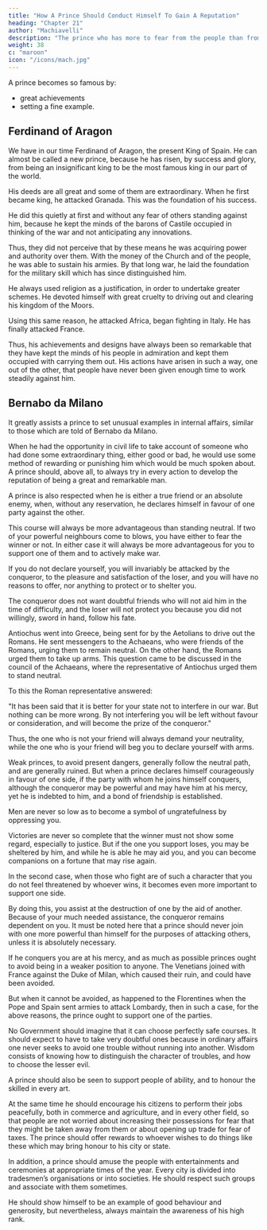 ```yaml
---
title: "How A Prince Should Conduct Himself To Gain A Reputation"
heading: "Chapter 21"
author: "Machiavelli"
description: "The prince who has more to fear from the people than from foreigners should build castles, but he who has more to fear from foreigners than from the people should leave them alone"
weight: 38
c: "maroon"
icon: "/icons/mach.jpg"
---
```




A prince becomes so famous by:
- great achievements
- setting a fine example. 


## Ferdinand of Aragon

We have in our time Ferdinand of Aragon, the present King of Spain. He can almost be called a new prince, because he has risen, by success and glory, from being an insignificant king to be the most famous king in our part of the world. 

His deeds are all great and some of them are extraordinary. When he first became king, he attacked Granada. This was the foundation of his success. 

He did this quietly at first and without any fear of others standing against him, because he kept the minds of the barons of Castile occupied in thinking of the war and not anticipating any innovations. 

Thus, they did not perceive that by these means he was acquiring power and authority over them. With the money of the Church and of the people, he was able to sustain his armies. By that long war, he  laid the foundation for the military skill which has since distinguished him. 

He always used religion as a justification, in order to undertake greater schemes. He devoted himself with great cruelty to driving out and clearing his kingdom of the Moors. 

<!-- There could not be a more admirable example, nor one more rare. --> Using this same reason, he attacked Africa, began fighting in Italy. He has finally attacked France. 

Thus, his achievements and designs have always been so remarkable that they have kept the minds of his people in admiration and kept them occupied with carrying them out. His actions have arisen in such a way, one out of the other, that people have never been given enough time to work steadily against him. 


## Bernabo da Milano

It greatly assists a prince to set unusual examples in internal affairs, similar to those which are told of Bernabo da Milano. 

When he had the opportunity in civil life to take account of someone who had done some extraordinary thing, either good or bad, he would use some method of rewarding or punishing him which would be much spoken about. A prince should, above all, to always try in every action to develop the reputation of being a great and remarkable man.

A prince is also respected when he is either a true friend or an absolute enemy, when, without any reservation, he declares himself in favour of one party against the other. 

This course will always be more advantageous than standing neutral. If two of your powerful neighbours come to blows, you have either to fear the winner or not. In either case it will always be more advantageous for you to support one of them and to actively make war. 

If you do not declare yourself, you will invariably be attacked by the conqueror, to the pleasure and satisfaction of the loser, and you will have no reasons to offer, nor anything to protect or to shelter you. 

The conqueror does not want doubtful friends who will not aid him in the time of difficulty, and the loser will not protect you because you did not willingly, sword in hand, follow his fate.

Antiochus went into Greece, being sent for by the Aetolians to drive out the Romans. He sent messengers to the Achaeans, who were friends of the Romans, urging them to remain neutral. On the other hand, the Romans urged them to take up arms. This question came to be discussed in the council of the Achaeans, where the representative of Antiochus urged them to stand neutral. 

To this the Roman representative answered: 

"It has been said that it is better for your state not to interfere in our war. But nothing can be more wrong. By not interfering you will be left without favour or consideration, and will become the prize of the conqueror." 

Thus, the one who is not your friend will always demand your neutrality, while the one who is your friend will beg you to declare yourself with arms. 

Weak princes, to avoid present dangers, generally follow the neutral path, and are generally ruined. But when a prince declares himself courageously in favour of one side, if the party with whom he joins himself conquers, although the conqueror may be powerful and may have him at his mercy, yet he is indebted to him, and a bond of friendship is established.

Men are never so low as to become a symbol of ungratefulness by oppressing you. 

Victories are never so complete that the winner must not show some regard, especially to justice. But if the one you support loses, you may be sheltered by him, and while he is able he may aid you, and you can become companions on a fortune that may rise again.

In the second case, when those who fight are of such a character that you do not feel threatened by whoever wins, it becomes even more important to support one side.

By doing this, you assist at the destruction of one by the aid of another. Because of your much needed assistance, the conqueror remains dependent on you. It must be noted here that a prince should never join with one more powerful than himself for the purposes of attacking others, unless it is absolutely necessary. 

If he conquers you are at his mercy, and as much as possible princes ought to avoid being in a weaker position to anyone. The Venetians joined with France against the Duke of Milan, which caused their ruin, and could have been avoided. 

But when it cannot be avoided, as happened to the Florentines when the Pope and Spain sent armies to attack Lombardy, then in such a case, for the above reasons, the prince ought to support one of the parties.

No Government should imagine that it can choose perfectly safe courses. It should expect to have to take very doubtful ones because in ordinary affairs one never seeks to avoid one trouble without running into another. Wisdom consists of knowing how to distinguish the character of troubles, and how to choose the lesser evil.

A prince should also be seen to support people of ability, and to honour the skilled in every art. 

At the same time he should encourage his citizens to perform their jobs peacefully, both in commerce and agriculture, and in every other field, so that people are not worried about increasing their possessions for fear that they might be taken away from them or about opening up trade for fear of taxes. The prince should offer rewards to whoever wishes to do things like these which may bring honour to his city or state.

In addition, a prince should amuse the people with entertainments and ceremonies at appropriate times of the year. Every city is divided into tradesmen’s organisations or into societies. He should respect such groups and associate with them sometimes. 

He should show himself to be an example of good behaviour and generosity, but nevertheless, always maintain the awareness of his high rank.
